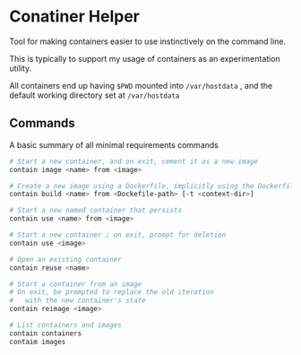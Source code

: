 # Conatiner Helper

Tool for making containers easier to use instinctively on the command line.

This is typically to support my usage of containers as an experimentation utility.

All containers end up having `$PWD` mounted into `/var/hostdata` , and the default working
directory set at `/var/hostdata`

## Commands

A basic summary of all minimal requirements commands

```sh
# Start a new container, and on exit, cement it as a new image
contain image <name> from <image>

# Create a new image using a Dockerfile, implicitly using the Dockerfile's parent as context (overridable)
contain build <name> from <Dockefile-path> [-t <context-dir>]

# Start a new named container that persists
contain use <name> from <image>

# Start a new container ; on exit, prompt for deletion
contain use <image>

# Open an existing container
contain reuse <name>

# Start a container from an image
# On exit, be prompted to replace the old iteration
#   with the new container's state
contain reimage <image>

# List containers and images
contain containers
contaim images
```
